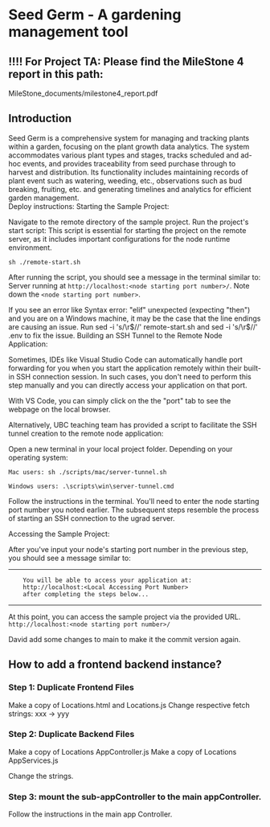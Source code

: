 # Seed Germ - A gardening management tool
## !!!! For Project TA: Please find the MileStone 4 report in this path:
MileStone_documents/milestone4_report.pdf

## Introduction
Seed Germ is a comprehensive system for managing and tracking plants within a garden, focusing on the plant growth data analytics. The system accommodates various plant types and stages, tracks scheduled and ad-hoc events, and provides traceability from seed purchase through to harvest and distribution. Its functionality includes maintaining records of plant event such as watering, weeding, etc., observations such as bud breaking, fruiting, etc. and generating timelines and analytics for efficient garden management.\
Deploy instructions:
Starting the Sample Project:

Navigate to the remote directory of the sample project.
Run the project's start script:
This script is essential for starting the project on the remote server, as it includes important configurations for the node runtime environment.
```
sh ./remote-start.sh
```

After running the script, you should see a message in the terminal similar to: Server running at `http://localhost:<node starting port number>/`. Note down the `<node starting port number>`.

If you see an error like Syntax error: "elif" unexpected (expecting "then") and you are on a Windows machine, it may be the case that the line endings are causing an issue. Run sed -i 's/\r$//' remote-start.sh and sed -i 's/\r$//' .env to fix the issue.
Building an SSH Tunnel to the Remote Node Application:

Sometimes, IDEs like Visual Studio Code can automatically handle port forwarding for you when you start the application remotely within their built-in SSH connection session. In such cases, you don't need to perform this step manually and you can directly access your application on that port.

With VS Code, you can simply click on the the "port" tab to see the webpage on the local browser.

Alternatively, UBC teaching team has provided a script to facilitate the SSH tunnel creation to the remote node application:

Open a new terminal in your local project folder.
Depending on your operating system:

`Mac users:
sh ./scripts/mac/server-tunnel.sh`

`Windows users:
.\scripts\win\server-tunnel.cmd`


Follow the instructions in the terminal. You'll need to enter the node starting port number you noted earlier. The subsequent steps resemble the process of starting an SSH connection to the ugrad server.

Accessing the Sample Project:

After you've input your node's starting port number in the previous step, you should see a message similar to:

-------------------------------------------------------------------------- 
        You will be able to access your application at: 
        http://localhost:<Local Accessing Port Number> 
        after completing the steps below... 
--------------------------------------------------------------------------
At this point, you can access the sample project via the provided URL.
`http://localhost:<node starting port number>/`

David add some changes to main to make it the commit version again.

## How to add a frontend backend instance?

### Step 1: Duplicate Frontend Files
Make a copy of Locations.html and Locations.js
Change respective fetch strings: xxx -> yyy

### Step 2: Duplicate Backend Files
Make a copy of Locations AppController.js
Make a copy of Locations AppServices.js

Change the strings.

### Step 3: mount the sub-appController to the main appController.
Follow the instructions in the main app Controller.